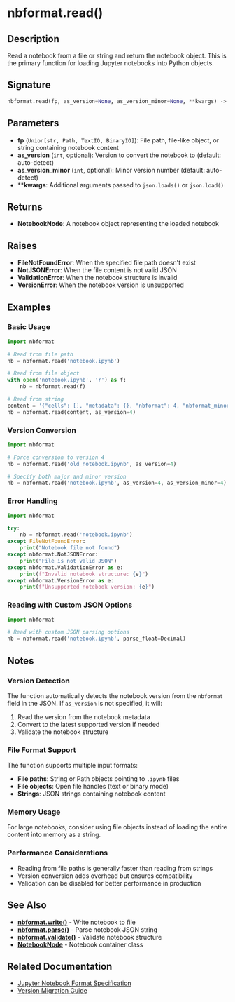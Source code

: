 # nbformat.read()

## Description

Read a notebook from a file or string and return the notebook object. This is the primary function for loading Jupyter notebooks into Python objects.

## Signature

```python
nbformat.read(fp, as_version=None, as_version_minor=None, **kwargs) -> NotebookNode
```

## Parameters

- **fp** (`Union[str, Path, TextIO, BinaryIO]`): File path, file-like object, or string containing notebook content
- **as_version** (`int`, optional): Version to convert the notebook to (default: auto-detect)
- **as_version_minor** (`int`, optional): Minor version number (default: auto-detect)
- ****kwargs**: Additional arguments passed to `json.loads()` or `json.load()`

## Returns

- **NotebookNode**: A notebook object representing the loaded notebook

## Raises

- **FileNotFoundError**: When the specified file path doesn't exist
- **NotJSONError**: When the file content is not valid JSON
- **ValidationError**: When the notebook structure is invalid
- **VersionError**: When the notebook version is unsupported

## Examples

### Basic Usage

```python
import nbformat

# Read from file path
nb = nbformat.read('notebook.ipynb')

# Read from file object
with open('notebook.ipynb', 'r') as f:
    nb = nbformat.read(f)

# Read from string
content = '{"cells": [], "metadata": {}, "nbformat": 4, "nbformat_minor": 4}'
nb = nbformat.read(content, as_version=4)
```

### Version Conversion

```python
import nbformat

# Force conversion to version 4
nb = nbformat.read('old_notebook.ipynb', as_version=4)

# Specify both major and minor version
nb = nbformat.read('notebook.ipynb', as_version=4, as_version_minor=4)
```

### Error Handling

```python
import nbformat

try:
    nb = nbformat.read('notebook.ipynb')
except FileNotFoundError:
    print("Notebook file not found")
except nbformat.NotJSONError:
    print("File is not valid JSON")
except nbformat.ValidationError as e:
    print(f"Invalid notebook structure: {e}")
except nbformat.VersionError as e:
    print(f"Unsupported notebook version: {e}")
```

### Reading with Custom JSON Options

```python
import nbformat

# Read with custom JSON parsing options
nb = nbformat.read('notebook.ipynb', parse_float=Decimal)
```

## Notes

### Version Detection

The function automatically detects the notebook version from the `nbformat` field in the JSON. If `as_version` is not specified, it will:

1. Read the version from the notebook metadata
2. Convert to the latest supported version if needed
3. Validate the notebook structure

### File Format Support

The function supports multiple input formats:

- **File paths**: String or Path objects pointing to `.ipynb` files
- **File objects**: Open file handles (text or binary mode)
- **Strings**: JSON strings containing notebook content

### Memory Usage

For large notebooks, consider using file objects instead of loading the entire content into memory as a string.

### Performance Considerations

- Reading from file paths is generally faster than reading from strings
- Version conversion adds overhead but ensures compatibility
- Validation can be disabled for better performance in production

## See Also

- **[nbformat.write()](./write.md)** - Write notebook to file
- **[nbformat.parse()](./parse.md)** - Parse notebook JSON string
- **[nbformat.validate()](./validate.md)** - Validate notebook structure
- **[NotebookNode](./../classes/NotebookNode.md)** - Notebook container class

## Related Documentation

- [Jupyter Notebook Format Specification](https://nbformat.readthedocs.io/en/latest/format_description.html)
- [Version Migration Guide](https://nbformat.readthedocs.io/en/latest/migrate.html) 